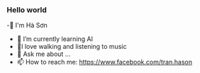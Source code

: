 ### Hello world
-👋 I'm Hà Sơn
- 🌱 I’m currently learning AI
- 🤩I love walking and listening to music
- 💬 Ask me about ...
- 📫 How to reach me: https://www.facebook.com/tran.hason
